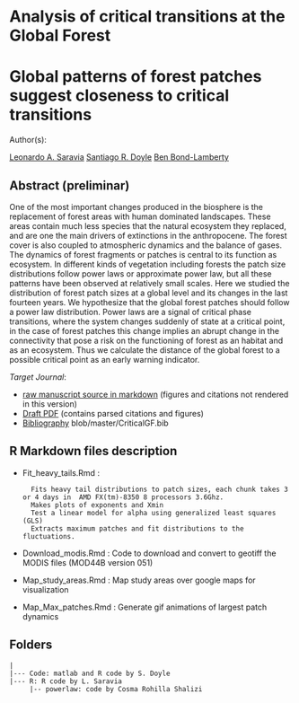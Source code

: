 # Analysis of critical transitions at the Global Forest
# Global patterns of forest patches suggest closeness to critical transitions

Author(s): 

[Leonardo A. Saravia](mailto:lsaravia@ungs.edu.ar)
[Santiago R. Doyle]()
[Ben Bond-Lamberty]()

## Abstract (preliminar)

One of the most important changes produced in the biosphere is the replacement of forest areas with human dominated landscapes. These areas contain much less species that the natural ecosystem they replaced, and are one the main drivers of extinctions in the anthropocene. The forest cover is also coupled to atmospheric dynamics and the balance of gases. The dynamics of forest fragments or patches is central to its function as ecosystem.  In different kinds of vegetation including forests the patch size distributions follow power laws or approximate power law, but all these patterns have been observed at relatively small scales. Here we studied the distribution of forest patch sizes at a global level and its changes in the last fourteen years. We hypothesize that the global forest patches should follow a power law distribution. Power laws are a signal of critical phase transitions, where the system changes suddenly of state at a critical point, in the case of forest patches this change implies an abrupt change in the connectivity that pose a risk on the functioning of forest as an habitat and as an ecosystem. Thus we calculate the distance of the global forest to a possible critical point as an early warning indicator.     


*Target Journal*: []()

* [raw manuscript source in markdown](https://github.com/lsaravia/CriticalGlobalForest/blob/master/CriticalGF.md) (figures and citations not rendered in this version)
* [Draft PDF](https://github.com/lsaravia/CriticalGlobalForest/blob/master/CriticalGF.pdf) (contains parsed citations and figures)
* [Bibliography](https://github.com/lsaravia/CriticalGlobalForest/blob/master/CriticalGF.bib) blob/master/CriticalGF.bib

## R Markdown files description



* Fit_heavy_tails.Rmd :

		Fits heavy tail distributions to patch sizes, each chunk takes 3 or 4 days in  AMD FX(tm)-8350 8 processors 3.6Ghz.
		Makes plots of exponents and Xmin
		Test a linear model for alpha using generalized least squares (GLS)
		Extracts maximum patches and fit distributions to the fluctuations. 


* Download_modis.Rmd : Code to download and convert to geotiff the MODIS files (MOD44B version 051) 

* Map_study_areas.Rmd : Map study areas over google maps for visualization 

* Map_Max_patches.Rmd : Generate gif animations of largest patch dynamics


## Folders

	| 
	|--- Code: matlab and R code by S. Doyle
	|--- R: R code by L. Saravia
    	 |-- powerlaw: code by Cosma Rohilla Shalizi
